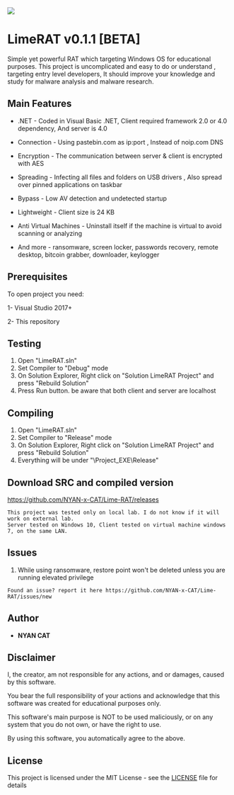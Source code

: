 <img src="https://i.imgur.com/1DYYXt4.gif">

# LimeRAT v0.1.1 [BETA]
	
Simple yet powerful RAT which targeting Windows OS for educational purposes. This project is uncomplicated and easy to do or understand , targeting entry level developers, It should improve your knowledge and study for malware analysis and malware research.

 
## Main Features

* .NET - Coded in Visual Basic .NET, Client required framework 2.0 or 4.0 dependency, And server is 4.0
 
* Connection - Using pastebin.com as ip:port , Instead of noip.com DNS

* Encryption - The communication between server & client is encrypted with AES

* Spreading - Infecting all files and folders on USB drivers , Also spread over pinned applications on taskbar

* Bypass - Low AV detection and undetected startup
 
* Lightweight - Client size is 24 KB

* Anti Virtual Machines - Uninstall itself if the machine is virtual to avoid scanning or analyzing

* And more - ransomware, screen locker, passwords recovery, remote desktop, bitcoin grabber, downloader, keylogger
 


## Prerequisites

To open project you need:

1- Visual Studio 2017+

2- This repository
 
 
## Testing

1. Open "LimeRAT.sln" 
2. Set Compiler to "Debug" mode
3. On Solution Explorer, Right click on "Solution LimeRAT Project" and press "Rebuild Solution"
4. Press Run button. be aware that both client and server are localhost


## Compiling
 
1. Open "LimeRAT.sln" 
2. Set Compiler to "Release" mode
3. On Solution Explorer, Right click on "Solution LimeRAT Project" and press "Rebuild Solution"
4. Everything will be under "\Project\_EXE\Release"


## Download SRC and compiled version

https://github.com/NYAN-x-CAT/Lime-RAT/releases


 ```
 This project was tested only on local lab. I do not know if it will work on external lab.
 Server tested on Windows 10, Client tested on virtual machine windows 7, on the same LAN.
 ```
 
 
 ## Issues
 
1. While using ransomware, restore point won't be deleted unless you are running elevated privilege

 ``` Found an issue? report it here https://github.com/NYAN-x-CAT/Lime-RAT/issues/new  ```

## Author

* **NYAN CAT**  


## Disclaimer

I, the creator, am not responsible for any actions, and or damages, caused by this software.

You bear the full responsibility of your actions and acknowledge that this software was created for educational purposes only.

This software's main purpose is NOT to be used maliciously, or on any system that you do not own, or have the right to use.

By using this software, you automatically agree to the above.


## License

This project is licensed under the MIT License - see the [LICENSE](/LICENSE) file for details
